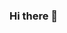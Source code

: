 ### Hi there 👋

<!--
**Esmahr/Esmahr** is a ✨ _special_ ✨ repository because its `README.md` (this file) appears on your GitHub profile.

Here are some ideas to get you started:

- 🔭 I’m currently working on Java.
- 🌱 I’m currently learning Java and Python.
- 📫 How to reach me: 
[![Instagram Badge](https://img.shields.io/badge/-Instagram-C13584?style=flat-square&labelColor=C13584&logo=instagram&logoColor=white&link=https://www.instagram.com/esmahr_/)](https://www.instagram.com/esmahr_/) 
[![Medium Badge](https://img.shields.io/badge/-Medium-757575?style=flat-square&labelColor=757575&logo=Medium&logoColor=white&link=https://medium.com/@esmahr)](https://medium.com/@esmahr) 

![Github stats 1](https://github-readme-stats.vercel.app/api?username=Esmahr&show_icons=true&theme=gradient) 

